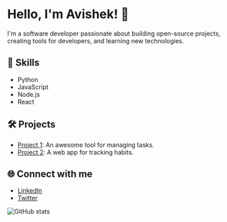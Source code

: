 # Hello, I'm Avishek! 👋
I'm a software developer passionate about building open-source projects, creating tools for developers, and learning new technologies.

## 🚀 Skills
- Python
- JavaScript
- Node.js
- React

## 🛠 Projects
- [Project 1](https://github.com/avishek/project1): An awesome tool for managing tasks.
- [Project 2](https://github.com/avishek/project2): A web app for tracking habits.

## 🌐 Connect with me
- [LinkedIn](https://www.linkedin.com/in/avishek)
- [Twitter](https://twitter.com/avishek)

![GitHub stats](https://github-readme-stats.vercel.app/api?username=avishek&show_icons=true&theme=radical)
